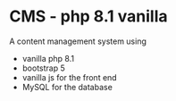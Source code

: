 # CMS - php 8.1 vanilla

A content management system using 
* vanilla php 8.1 
* bootstrap 5 
* vanilla js for the front end
* MySQL for the database
